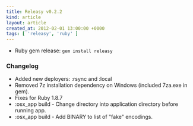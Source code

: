 ```yaml
---
title: Releasy v0.2.2
kind: article
layout: article
created_at: 2012-02-01 13:00:00 +0000
tags: [ 'releasy', 'ruby' ]
---
```


* Ruby gem release: `gem install releasy`

### Changelog

  * Added new deployers: :rsync and :local
  * Removed 7z installation dependency on Windows (included 7za.exe in gem).
  * Fixes for Ruby 1.8.7
  * :osx_app build - Change directory into application directory before running app.
  * :osx_app build - Add BINARY to list of "fake" encodings.